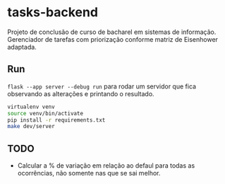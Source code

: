 # tasks-backend

Projeto de conclusão de curso de bacharel em sistemas de informação. Gerenciador de tarefas com priorização conforme
matriz de Eisenhower adaptada.

## Run

`flask --app server --debug run` para rodar um servidor que fica observando as alterações e printando o resultado.

```bash
virtualenv venv
source venv/bin/activate
pip install -r requirements.txt
make dev/server
```

## TODO

- Calcular a % de variação em relação ao defaul para todas as ocorrências, não somente nas que se sai melhor.